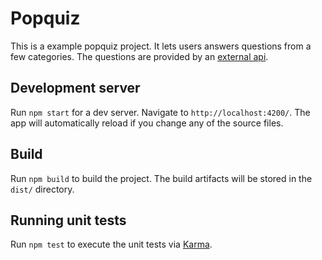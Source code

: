 # Popquiz

This is a example popquiz project. It lets users answers questions from a few categories. The questions are provided by an [external api](https://api.trivia.willfry.co.uk).

## Development server

Run `npm start` for a dev server. Navigate to `http://localhost:4200/`. The app will automatically reload if you change any of the source files.

## Build

Run `npm build` to build the project. The build artifacts will be stored in the `dist/` directory.

## Running unit tests

Run `npm test` to execute the unit tests via [Karma](https://karma-runner.github.io).
